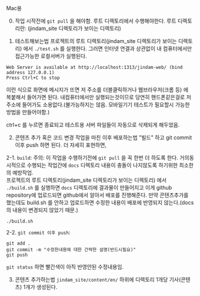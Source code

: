 Mac용

0. 작업 시작전에 `git pull` 을 해야함.
루트 디렉토리에서 수행해야한다.
루트 디렉토리란: (jindam_site 디렉토리가 보이는 디렉토리)

1. 테스트해보는법
프로젝트의 루트 디렉토리(jindam_site 디렉토리가 보이는 디렉토리)
에서 `./test.sh` 를 실행한다.
그러면 인터넷 연결과 상관없이 내 컴퓨터에서만 접근가능한 로컬서버가 실행된다.
```
Web Server is available at http://localhost:1313/jindam-web/ (bind address 127.0.0.1)
Press Ctrl+C to stop
```
이런 식으로 화면에 메시지가 뜨면 저 주소를 더블클릭하거나 웹브라우저(크롬 등)
에 복붙해서 들어가면 된다. 내컴퓨터에서만 실행되는것이므로 당연히
핸드폰같은걸로 저 주소에 들어가도 소용없다.(불가능하지는 않음. 모바일기기 테스트가 필요할시 가능한 방법을 만들어야함.)

ctrl+c 를 누르면 종료되고 테스트용 서버 파일들이 자동으로 삭제되게 해두었음.



2. 콘텐츠 추가 혹은 코드 변경 작업을 마친 이후 배포하는법
"빌드" 하고 git commit 이후 push 하면 된다.
더 자세히 표현하면,

2-1. `build`:
주의: 이 작업을 수행하기전에 `git pull` 을 꼭 한번 더 하도록 한다. 거의동시적으로 수행되는 작업간에 `docs` 디렉토리 내용이 충돌이 나지않도록 하기위한 최소한의 예방작업.  
프로젝트의 루트 디렉토리(jindam_site 디렉토리가 보이는 디렉토리)
에서 `./build.sh` 를 실행하면 `docs` 디렉토리에 결과물이 만들어지고
이게 github repository에 업로드되면 github에서 알아서 배포를 진행해준다.
만약 콘텐츠추가를 했는데도 build.sh 를 안하고 업로드하면 수정한 내용이 배포에 반영되지 않는다.(docs의 내용이 변경되지 않았기 때문.)
```
./build.sh
```
2-2. `git commit 이후 push`:
```
git add .
git commit -m "수정한내용에 대한 간략한 설명(반드시필요)"
git push
```

`git status` 하면 빨간색이 아직 반영안된 수정내용임.

3. 콘텐츠 추가하는법
`jindam_site/content/en/` 하위에 디렉토리 1개당 기사(콘텐츠) 1개가 생성된다.

